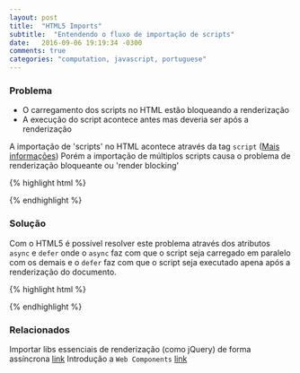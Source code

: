 ```yaml
---
layout: post
title:  "HTML5 Imports"
subtitle:  "Entendendo o fluxo de importação de scripts"
date:   2016-09-06 19:19:34 -0300
comments: true
categories: "computation, javascript, portuguese"
---
```


### Problema
<ul>
<li>O carregamento dos scripts no HTML estão bloqueando a renderização</li>
<li>A execução do script acontece antes mas deveria ser após a renderização</li>
</ul>

A importação de 'scripts' no HTML acontece através da tag `script` ([Mais informações][mdn-script]) Porém a importação de múltiplos scripts causa o problema de renderização bloqueante ou 'render blocking'

{% highlight html %}
<script src="exemplo1.js"></script>
<script src="exemplo2.js"></script>
<script src="exemplo3.js"></script>
{% endhighlight %}

### Solução
Com o HTML5 é possível resolver este problema através dos atributos `async` e `defer` onde o `async` faz com que o script seja carregado em paralelo com os demais e o `defer` faz com que o script seja executado apena após a renderização do documento.

{% highlight html %}
<script async defer src="exemplo1.js"></script>
<script async defer src="exemplo2.js"></script>
<script async defer src="exemplo3.js"></script>
{% endhighlight %}

### Relacionados

Importar libs essenciais de renderização (como jQuery) de forma assíncrona [link][async-advanced]
Introdução a `Web Components` [link][web-components]

[mdn-script]: https://developer.mozilla.org/pt-BR/docs/Web/HTML/Element/script
[async-advanced]: https://varvy.com/pagespeed/critical-render-path.html
[web-components]: http://webcomponents.org/articles/introduction-to-html-imports/
